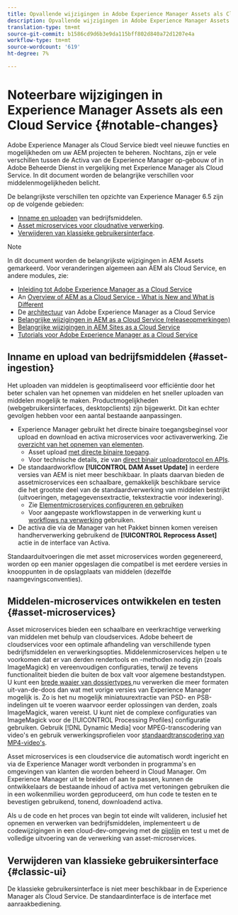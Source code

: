 ```yaml
---
title: Opvallende wijzigingen in Adobe Experience Manager Assets als Cloud Service
description: Opvallende wijzigingen in Adobe Experience Manager Assets in AEM Cloud Service in vergelijking met Adobe Experience Manager 6.5.
translation-type: tm+mt
source-git-commit: b1586cd9d6b3e9da115bff802d840a72d1207e4a
workflow-type: tm+mt
source-wordcount: '619'
ht-degree: 7%

---
```



# Noteerbare wijzigingen in Experience Manager Assets als een Cloud Service {#notable-changes}

Adobe Experience Manager als Cloud Service biedt veel nieuwe functies en mogelijkheden om uw AEM projecten te beheren. Nochtans, zijn er vele verschillen tussen de Activa van de Experience Manager op-gebouw of in Adobe Beheerde Dienst in vergelijking met Experience Manager als Cloud Service. In dit document worden de belangrijke verschillen voor middelenmogelijkheden belicht.

De belangrijkste verschillen ten opzichte van Experience Manager 6.5 zijn op de volgende gebieden:

* [Inname en uploaden](#asset-ingestion) van bedrijfsmiddelen.
* [Asset microservices voor cloudnative verwerking](#asset-microservices).
* [Verwijderen van klassieke gebruikersinterface](#classic-ui).

>[!NOTE]
>
>In dit document worden de belangrijkste wijzigingen in AEM Assets gemarkeerd. Voor veranderingen algemeen aan AEM als Cloud Service, en andere modules, zie:
>
>* [Inleiding tot Adobe Experience Manager as a Cloud Service](/help/overview/introduction.md)
>* An [Overview of AEM as a Cloud Service - What is New and What is Different](/help/overview/what-is-new-and-different.md)
>* De [architectuur](/help/core-concepts/architecture.md) van Adobe Experience Manager as a Cloud Service
>* [Belangrijke wijzigingen in AEM as a Cloud Service (releaseopmerkingen)](/help/release-notes/aem-cloud-changes.md)
>* [Belangrijke wijzigingen in AEM Sites as a Cloud Service](/help/sites-cloud/sites-cloud-changes.md)
>* [Tutorials voor Adobe Experience Manager as a Cloud Service](https://experienceleague.adobe.com/docs/experience-manager-learn/cloud-service/overview.html)


## Inname en upload van bedrijfsmiddelen {#asset-ingestion}

Het uploaden van middelen is geoptimaliseerd voor efficiëntie door het beter schalen van het opnemen van middelen en het sneller uploaden van middelen mogelijk te maken. Productmogelijkheden (webgebruikersinterfaces, desktopclients) zijn bijgewerkt. Dit kan echter gevolgen hebben voor een aantal bestaande aanpassingen.

* Experience Manager gebruikt het directe binaire toegangsbeginsel voor upload en download en activa microservices voor activaverwerking. Zie [overzicht van het opnemen van elementen](/help/assets/asset-microservices-overview.md).
   * Asset upload [met directe binaire toegang](/help/assets/asset-microservices-overview.md#asset-upload-with-direct-binary-access).
   * Voor technische details, zie van [direct binair uploadprotocol en APIs](/help/assets/developer-reference-material-apis.md#upload-binary).
* De standaardworkflow **[!UICONTROL DAM Asset Update]** in eerdere versies van AEM is niet meer beschikbaar. In plaats daarvan bieden de assetmicroservices een schaalbare, gemakkelijk beschikbare service die het grootste deel van de standaardverwerking van middelen bestrijkt (uitvoeringen, metagegevensextractie, tekstextractie voor indexering).
   * Zie [Elementmicroservices configureren en gebruiken](/help/assets/asset-microservices-configure-and-use.md)
   * Voor aangepaste workflowstappen in de verwerking kunt u [workflows na verwerking](/help/assets/asset-microservices-configure-and-use.md#post-processing-workflows) gebruiken.
* De activa die via de Manager van het Pakket binnen komen vereisen handherverwerking gebruikend de **[!UICONTROL Reprocess Asset]** actie in de interface van Activa.

Standaarduitvoeringen die met asset microservices worden gegenereerd, worden op een manier opgeslagen die compatibel is met eerdere versies in knooppunten in de opslagplaats van middelen (dezelfde naamgevingsconventies).

## Middelen-microservices ontwikkelen en testen {#asset-microservices}

Asset microservices bieden een schaalbare en veerkrachtige verwerking van middelen met behulp van cloudservices. Adobe beheert de cloudservices voor een optimale afhandeling van verschillende typen bedrijfsmiddelen en verwerkingsopties. Middelenmicroservices helpen u te voorkomen dat er van derden rendertools en -methoden nodig zijn (zoals ImageMagick) en vereenvoudigen configuraties, terwijl ze tevens functionaliteit bieden die buiten de box valt voor algemene bestandstypen. U kunt een [brede waaier van dossiertypes ](/help/assets/file-format-support.md) nu verwerken die meer formaten uit-van-de-doos dan wat met vorige versies van Experience Manager mogelijk is. Zo is het nu mogelijk miniatuurextractie van PSD- en PSB-indelingen uit te voeren waarvoor eerder oplossingen van derden, zoals ImageMagick, waren vereist. U kunt niet de complexe configuraties van ImageMagick voor de [!UICONTROL Processing Profiles] configuratie gebruiken. Gebruik [!DNL Dynamic Media] voor MPEG-transcodering van video&#39;s en gebruik verwerkingsprofielen voor [standaardtranscodering van MP4-video&#39;s](/help/assets/manage-video-assets.md#transcode-video).

Asset microservices is een cloudservice die automatisch wordt ingericht en via de Experience Manager wordt verbonden in programma&#39;s en omgevingen van klanten die worden beheerd in Cloud Manager. Om Experience Manager uit te breiden of aan te passen, kunnen de ontwikkelaars de bestaande inhoud of activa met vertoningen gebruiken die in een wolkenmilieu worden geproduceerd, om hun code te testen en te bevestigen gebruikend, tonend, downloadend activa.

Als u de code en het proces van begin tot einde wilt valideren, inclusief het opnemen en verwerken van bedrijfsmiddelen, implementeert u de codewijzigingen in een cloud-dev-omgeving met de [pijplijn](/help/implementing/cloud-manager/configure-pipeline.md) en test u met de volledige uitvoering van de verwerking van asset-microservices.

## Verwijderen van klassieke gebruikersinterface {#classic-ui}

De klassieke gebruikersinterface is niet meer beschikbaar in de Experience Manager als Cloud Service. De standaardinterface is de interface met aanraakbediening.
